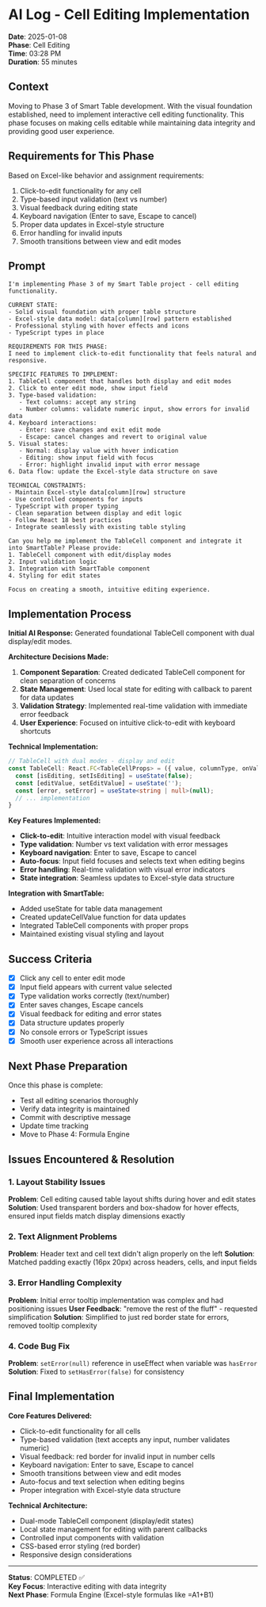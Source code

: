 # AI Log - Cell Editing Implementation

**Date**: 2025-01-08  
**Phase**: Cell Editing  
**Time**: 03:28 PM  
**Duration**: 55 minutes  

## Context

Moving to Phase 3 of Smart Table development. With the visual foundation established, need to implement interactive cell editing functionality. This phase focuses on making cells editable while maintaining data integrity and providing good user experience.

## Requirements for This Phase

Based on Excel-like behavior and assignment requirements:
1. Click-to-edit functionality for any cell
2. Type-based input validation (text vs number)
3. Visual feedback during editing state
4. Keyboard navigation (Enter to save, Escape to cancel)
5. Proper data updates in Excel-style structure
6. Error handling for invalid inputs
7. Smooth transitions between view and edit modes

## Prompt

```
I'm implementing Phase 3 of my Smart Table project - cell editing functionality.

CURRENT STATE:
- Solid visual foundation with proper table structure
- Excel-style data model: data[column][row] pattern established
- Professional styling with hover effects and icons
- TypeScript types in place

REQUIREMENTS FOR THIS PHASE:
I need to implement click-to-edit functionality that feels natural and responsive.

SPECIFIC FEATURES TO IMPLEMENT:
1. TableCell component that handles both display and edit modes
2. Click to enter edit mode, show input field
3. Type-based validation:
   - Text columns: accept any string
   - Number columns: validate numeric input, show errors for invalid data
4. Keyboard interactions:
   - Enter: save changes and exit edit mode
   - Escape: cancel changes and revert to original value
5. Visual states:
   - Normal: display value with hover indication
   - Editing: show input field with focus
   - Error: highlight invalid input with error message
6. Data flow: update the Excel-style data structure on save

TECHNICAL CONSTRAINTS:
- Maintain Excel-style data[column][row] structure
- Use controlled components for inputs
- TypeScript with proper typing
- Clean separation between display and edit logic
- Follow React 18 best practices
- Integrate seamlessly with existing table styling

Can you help me implement the TableCell component and integrate it into SmartTable? Please provide:
1. TableCell component with edit/display modes
2. Input validation logic
3. Integration with SmartTable component
4. Styling for edit states

Focus on creating a smooth, intuitive editing experience.
```

## Implementation Process

**Initial AI Response:**
Generated foundational TableCell component with dual display/edit modes.

**Architecture Decisions Made:**
1. **Component Separation**: Created dedicated TableCell component for clean separation of concerns
2. **State Management**: Used local state for editing with callback to parent for data updates
3. **Validation Strategy**: Implemented real-time validation with immediate error feedback
4. **User Experience**: Focused on intuitive click-to-edit with keyboard shortcuts

**Technical Implementation:**
```typescript
// TableCell with dual modes - display and edit
const TableCell: React.FC<TableCellProps> = ({ value, columnType, onValueChange }) => {
  const [isEditing, setIsEditing] = useState(false);
  const [editValue, setEditValue] = useState('');
  const [error, setError] = useState<string | null>(null);
  // ... implementation
}
```

**Key Features Implemented:**
- **Click-to-edit**: Intuitive interaction model with visual feedback
- **Type validation**: Number vs text validation with error messages  
- **Keyboard navigation**: Enter to save, Escape to cancel
- **Auto-focus**: Input field focuses and selects text when editing begins
- **Error handling**: Real-time validation with visual error indicators
- **State integration**: Seamless updates to Excel-style data structure

**Integration with SmartTable:**
- Added useState for table data management
- Created updateCellValue function for data updates
- Integrated TableCell components with proper props
- Maintained existing visual styling and layout

## Success Criteria

- [x] Click any cell to enter edit mode
- [x] Input field appears with current value selected
- [x] Type validation works correctly (text/number)
- [x] Enter saves changes, Escape cancels
- [x] Visual feedback for editing and error states
- [x] Data structure updates properly
- [x] No console errors or TypeScript issues
- [x] Smooth user experience across all interactions

## Next Phase Preparation

Once this phase is complete:
- Test all editing scenarios thoroughly
- Verify data integrity is maintained
- Commit with descriptive message
- Update time tracking
- Move to Phase 4: Formula Engine

## Issues Encountered & Resolution

### 1. Layout Stability Issues
**Problem**: Cell editing caused table layout shifts during hover and edit states
**Solution**: Used transparent borders and box-shadow for hover effects, ensured input fields match display dimensions exactly

### 2. Text Alignment Problems  
**Problem**: Header text and cell text didn't align properly on the left
**Solution**: Matched padding exactly (16px 20px) across headers, cells, and input fields

### 3. Error Handling Complexity
**Problem**: Initial error tooltip implementation was complex and had positioning issues
**User Feedback**: "remove the rest of the fluff" - requested simplification
**Solution**: Simplified to just red border state for errors, removed tooltip complexity

### 4. Code Bug Fix
**Problem**: `setError(null)` reference in useEffect when variable was `hasError`
**Solution**: Fixed to `setHasError(false)` for consistency

## Final Implementation

**Core Features Delivered:**
- Click-to-edit functionality for all cells
- Type-based validation (text accepts any input, number validates numeric)
- Visual feedback: red border for invalid input in number cells
- Keyboard navigation: Enter to save, Escape to cancel
- Smooth transitions between view and edit modes
- Auto-focus and text selection when editing begins
- Proper integration with Excel-style data structure

**Technical Architecture:**
- Dual-mode TableCell component (display/edit states)
- Local state management for editing with parent callbacks
- Controlled input components with validation
- CSS-based error styling (red border)
- Responsive design considerations

---

**Status**: COMPLETED ✅  
**Key Focus**: Interactive editing with data integrity  
**Next Phase**: Formula Engine (Excel-style formulas like =A1+B1)